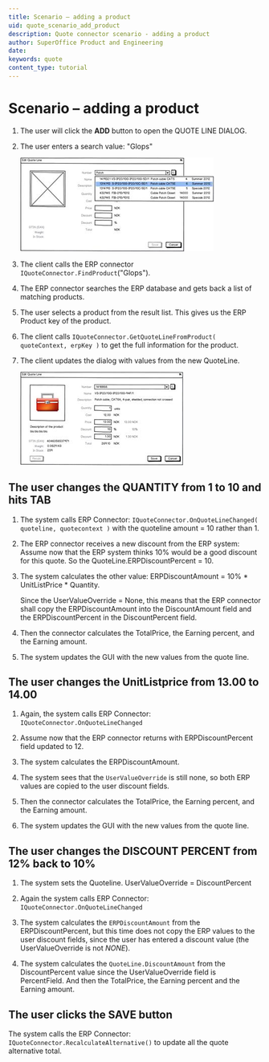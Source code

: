```yaml
---
title: Scenario – adding a product
uid: quote_scenario_add_product
description: Quote connector scenario - adding a product
author: SuperOffice Product and Engineering
date:
keywords: quote
content_type: tutorial
---
```


# Scenario – adding a product

1. The user will click the **ADD** button to open the QUOTE LINE DIALOG.

2. The user enters a search value: "Glops"

    ![40][img1]

3. The client calls the ERP connector `IQuoteConnector.FindProduct`("Glops").

4. The ERP connector searches the ERP database and gets back a list of matching products.

5. The user selects a product from the result list. This gives us the ERP Product key of the product.

6. The client calls `IQuoteConnector.GetQuoteLineFromProduct( quoteContext, erpKey )` to get the full information for the product.

7. The client updates the dialog with values from the new QuoteLine.

    ![41][img2]

## The user changes the QUANTITY from 1 to 10 and hits TAB

1. The system calls ERP Connector: `IQuoteConnector.OnQuoteLineChanged( quoteline, quotecontext )` with the quoteline amount = 10 rather than 1.

2. The ERP connector receives a new discount from the ERP system: Assume now that the ERP system thinks 10% would be a good discount for this quote. So the QuoteLine.ERPDiscountPercent = 10.

3. The system calculates the other value: ERPDiscountAmount = 10% \* UnitListPrice \* Quantity.

    Since the UserValueOverride = None, this means that the ERP connector shall copy the ERPDiscountAmount into the DiscountAmount field and the ERPDiscountPercent in the DiscountPercent field.

4. Then the connector calculates the TotalPrice, the Earning percent, and the Earning amount.

5. The system updates the GUI with the new values from the quote line.

## The user changes the UnitListprice from 13.00 to 14.00

1. Again, the system calls ERP Connector: `IQuoteConnector.OnQuoteLineChanged`

2. Assume now that the ERP connector returns with ERPDiscountPercent field updated to 12.

3. The system calculates the ERPDiscountAmount.

4. The system sees that the `UserValueOverride` is still none, so both ERP values are copied to the user discount fields.

5. Then the connector calculates the TotalPrice, the Earning percent, and the Earning amount.

6. The system updates the GUI with the new values from the quote line.

## The user changes the DISCOUNT PERCENT from 12% back to 10%

1. The system sets the Quoteline. UserValueOverride = DiscountPercent

2. Again the system calls ERP Connector: `IQuoteConnector.OnQuoteLineChanged`

3. The system calculates the `ERPDiscountAmount` from the ERPDiscountPercent, but this time does not copy the ERP values to the user discount fields, since the user has entered a discount value (the UserValueOverride is not *NONE*).

4. The system calculates the `QuoteLine.DiscountAmount` from the DiscountPercent value since the UserValueOverride field is PercentField. And then the TotalPrice, the Earning percent and the Earning amount.

## The user clicks the SAVE button

The system calls the ERP Connector: `IQuoteConnector.RecalculateAlternative()` to update all the quote alternative total.

<!-- Referenced images -->
[img1]: media/image040.jpg
[img2]: media/image041.jpg
